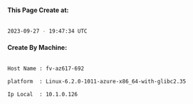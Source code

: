 
   
#### This Page Create at:

```bash

2023-09-27 - 19:47:34 UTC

```

#### Create By Machine:

```bash

Host Name : fv-az617-692

platform  : Linux-6.2.0-1011-azure-x86_64-with-glibc2.35

Ip Local  : 10.1.0.126

```

